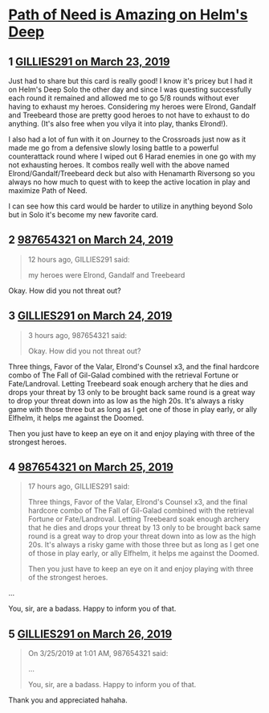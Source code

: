# [Path of Need is Amazing on Helm&#039;s Deep](https://community.fantasyflightgames.com/topic/292692-path-of-need-is-amazing-on-helms-deep/)

## 1 [GILLIES291 on March 23, 2019](https://community.fantasyflightgames.com/topic/292692-path-of-need-is-amazing-on-helms-deep/?do=findComment&comment=3655615)

Just had to share but this card is really good! I know it's pricey but I had it on Helm's Deep Solo the other day and since I was questing successfully each round it remained and allowed me to go 5/8 rounds without ever having to exhaust my heroes. Considering my heroes were Elrond, Gandalf and Treebeard those are pretty good heroes to not have to exhaust to do anything. (It's also free when you vilya it into play, thanks Elrond!).

I also had a lot of fun with it on Journey to the Crossroads just now as it made me go from a defensive slowly losing battle to a powerful counterattack round where I wiped out 6 Harad enemies in one go with my not exhausting heroes. It combos really well with the above named Elrond/Gandalf/Treebeard deck but also with Henamarth Riversong so you always no how much to quest with to keep the active location in play and maximize Path of Need. 

I can see how this card would be harder to utilize in anything beyond Solo but in Solo it's become my new favorite card.

## 2 [987654321 on March 24, 2019](https://community.fantasyflightgames.com/topic/292692-path-of-need-is-amazing-on-helms-deep/?do=findComment&comment=3655990)

> 12 hours ago, GILLIES291 said:
> 
> my heroes were Elrond, Gandalf and Treebeard

Okay. How did you not threat out?

## 3 [GILLIES291 on March 24, 2019](https://community.fantasyflightgames.com/topic/292692-path-of-need-is-amazing-on-helms-deep/?do=findComment&comment=3656062)

> 3 hours ago, 987654321 said:
> 
> Okay. How did you not threat out?

Three things, Favor of the Valar, Elrond's Counsel x3, and the final hardcore combo of The Fall of Gil-Galad combined with the retrieval Fortune or Fate/Landroval. Letting Treebeard soak enough archery that he dies and drops your threat by 13 only to be brought back same round is a great way to drop your threat down into as low as the high 20s. It's always a risky game with those three but as long as I get one of those in play early, or ally Elfhelm, it helps me against the Doomed. 

Then you just have to keep an eye on it and enjoy playing with three of the strongest heroes.

## 4 [987654321 on March 25, 2019](https://community.fantasyflightgames.com/topic/292692-path-of-need-is-amazing-on-helms-deep/?do=findComment&comment=3656709)

> 17 hours ago, GILLIES291 said:
> 
> Three things, Favor of the Valar, Elrond's Counsel x3, and the final hardcore combo of The Fall of Gil-Galad combined with the retrieval Fortune or Fate/Landroval. Letting Treebeard soak enough archery that he dies and drops your threat by 13 only to be brought back same round is a great way to drop your threat down into as low as the high 20s. It's always a risky game with those three but as long as I get one of those in play early, or ally Elfhelm, it helps me against the Doomed. 
> 
> Then you just have to keep an eye on it and enjoy playing with three of the strongest heroes.

...

You, sir, are a badass. Happy to inform you of that.

## 5 [GILLIES291 on March 26, 2019](https://community.fantasyflightgames.com/topic/292692-path-of-need-is-amazing-on-helms-deep/?do=findComment&comment=3658349)

> On 3/25/2019 at 1:01 AM, 987654321 said:
> 
> ...
> 
> You, sir, are a badass. Happy to inform you of that.

Thank you and appreciated hahaha.

 

